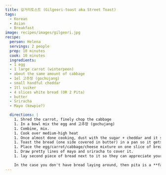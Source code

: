 ```yaml
---
title: 길거리토스트 (Gilgeori-toast aka Street Toast)
tags:
  - Korean
  - Asian
  - Breakfast
image: recipes/images/gilgeori.jpg
recipe:
  person: Helena
  servings: 2 people
  prep: 10 minutes
  cook: 10 minutes
  ingredients:
  - 1 egg
  - 1 large carrot (winterpeen)
  - about the same amount of cabbage
  - 1el 고추장 (gochujang)
  - small handful cheddar
  - 1tl suiker
  - 4 slices white bread (OR 2 Pita)
  - butter
  - Sriracha
  - Mayo (kewpie?)

  directions: |
    1. Shred the carrot, finely chop the cabbage
    1. In a bowl mix the egg and 고추장 (gochujang)
    1. Combine, mix.
    1. Cook over medium-high heat
    1. Once almost done cooking, dust with the sugar + cheddar and it should melt.
    1. Toast the bread (one side covered in butter) in a pan so it gets nice and crispy. (Toaster the faster alternative)
    1. Place the egg/carrot/cabbage/cheese mixture on one slice of bread
    1. Draw pretty lines of mayo and sriracha to cover it.
    1. lay second piece of bread next to it so they can appreciate your beautiful work.

    In the case you don't have bread laying around, then pita is a **fantastic** alternative. Everything fits nicely in a toasted pita's pocket, and then it's all kept nicely inside while you eat it. 80% less messy than the bread version.
---
```

